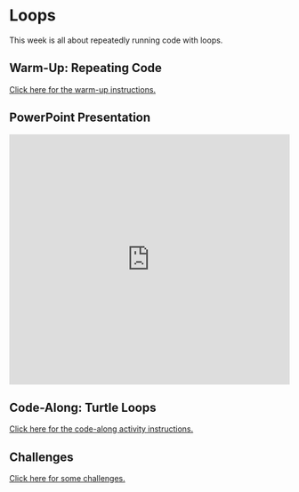 # Loops
This week is all about repeatedly running code with loops.

## Warm-Up: Repeating Code
[Click here for the warm-up instructions.](WarmUpLoops.md)

## PowerPoint Presentation
<iframe src='https://view.officeapps.live.com/op/embed.aspx?src=https://hylandtechoutreach.github.io/ucs-py/Loops/Loops.pptx' width='100%' height='450px' frameborder='0'></iframe>

## Code-Along: Turtle Loops
[Click here for the code-along activity instructions.](CodeAlongLoops.md)

## Challenges
[Click here for some challenges.](ChallengesLoops.md)
